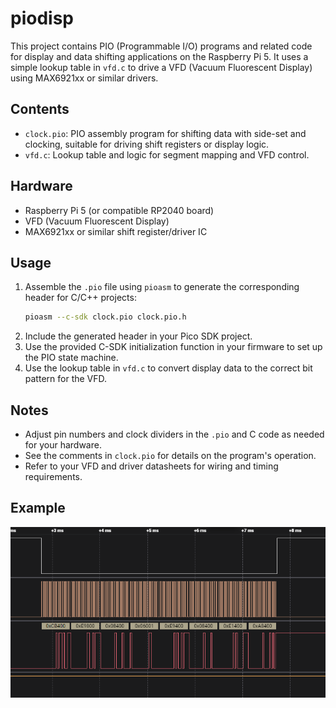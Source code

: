 # piodisp

This project contains PIO (Programmable I/O) programs and related code for display and data shifting applications on the Raspberry Pi 5. It uses a simple lookup table in `vfd.c` to drive a VFD (Vacuum Fluorescent Display) using MAX6921xx or similar drivers.

## Contents
- `clock.pio`: PIO assembly program for shifting data with side-set and clocking, suitable for driving shift registers or display logic.
- `vfd.c`: Lookup table and logic for segment mapping and VFD control.

## Hardware
- Raspberry Pi 5 (or compatible RP2040 board)
- VFD (Vacuum Fluorescent Display)
- MAX6921xx or similar shift register/driver IC

## Usage
1. Assemble the `.pio` file using `pioasm` to generate the corresponding header for C/C++ projects:
   ```sh
   pioasm --c-sdk clock.pio clock.pio.h
   ```
2. Include the generated header in your Pico SDK project.
3. Use the provided C-SDK initialization function in your firmware to set up the PIO state machine.
4. Use the lookup table in `vfd.c` to convert display data to the correct bit pattern for the VFD.

## Notes
- Adjust pin numbers and clock dividers in the `.pio` and C code as needed for your hardware.
- See the comments in `clock.pio` for details on the program's operation.
- Refer to your VFD and driver datasheets for wiring and timing requirements.

## Example
![Example Output](https://github.com/DenAutonomePirat/piodisp/blob/main/output.png)
